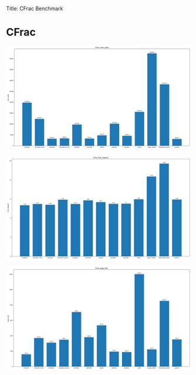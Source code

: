 
Title: CFrac Benchmark

# CFrac
![CFrac-mem_peak](CFrac-mem_peak.png)

![CFrac-time_elapsed](CFrac-time_elapsed.png)

![CFrac-page_fault](CFrac-page_fault.png)



